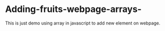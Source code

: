 # Adding-fruits-webpage-arrays-
This is just demo using array in javascript  to add new element on webpage.
